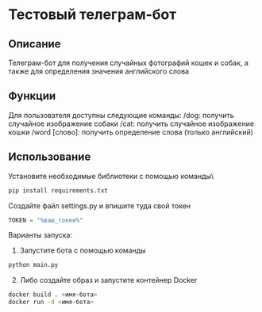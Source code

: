 # Тестовый телеграм-бот
## Описание
Телеграм-бот для получения случайных фотографий кошек и собак, а также для определения значения английского слова
## Функции
Для пользователя доступны следующие команды:
/dog: получить случайное изображение собаки
/cat: получить случайное изображение кошки
/word [слово]: получить определение слова (только английский)
## Использование
Установите необходимые библиотеки с помощью команды\
``` bash
pip install requirements.txt
```
Создайте файл settings.py и впишите туда свой токен
``` python
TOKEN = "%ваш_токен%"
```

Варианты запуска:
1. Запустите бота с помощью команды
```bash
python main.py
```

2. Либо создайте образ и запустите контейнер Docker
```bash
docker build . <имя-бота>
docker run -d <имя-бота>
```
